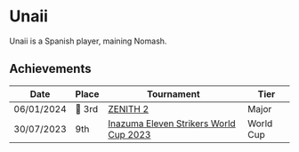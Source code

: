 # Unaii

Unaii is a Spanish player, maining Nomash.

## Achievements

|Date|Place|Tournament|Tier|
|-|-|-|-|
| 06/01/2024 |:3rd_place_medal: 3rd | [ZENITH 2](../../tournaments/misc/zenith2.md) | Major |
| 30/07/2023 | 9th | [Inazuma Eleven Strikers World Cup 2023](../../tournaments/worldcup23.md) | World Cup |
